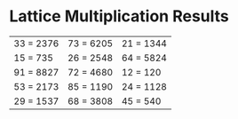# Lattice Multiplication Results

|   |   |   |
|---|---|---|
| 33 = 2376 | 73 = 6205 | 21 = 1344 |
| 15 = 735 | 26 = 2548 | 64 = 5824 |
| 91 = 8827 | 72 = 4680 | 12 = 120 |
| 53 = 2173 | 85 = 1190 | 24 = 1128 |
| 29 = 1537 | 68 = 3808 | 45 = 540 |
